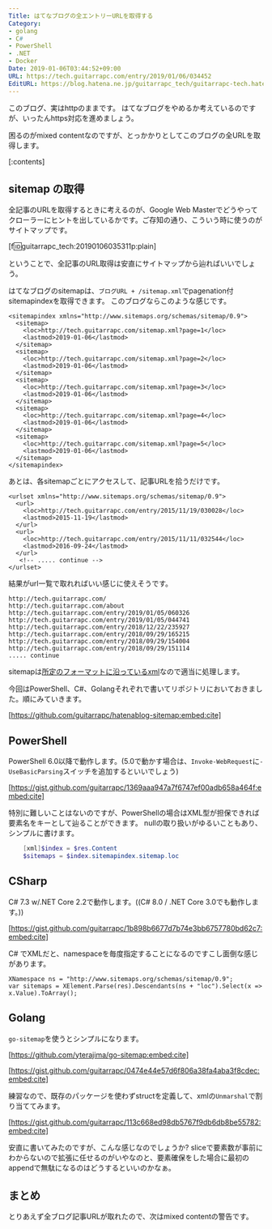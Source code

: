 ```yaml
---
Title: はてなブログの全エントリーURLを取得する
Category:
- golang
- C#
- PowerShell
- .NET
- Docker
Date: 2019-01-06T03:44:52+09:00
URL: https://tech.guitarrapc.com/entry/2019/01/06/034452
EditURL: https://blog.hatena.ne.jp/guitarrapc_tech/guitarrapc-tech.hatenablog.com/atom/entry/10257846132698463031
---
```


このブログ、実はhttpのままです。
はてなブログをやめるか考えているのですが、いったんhttps対応を進めましょう。

困るのがmixed contentなのですが、とっかかりとしてこのブログの全URLを取得します。


[:contents]

## sitemap の取得

全記事のURLを取得するときに考えるのが、Google Web Masterでどうやってクローラーにヒントを出しているかです。ご存知の通り、こういう時に使うのがサイトマップです。

[f:id:guitarrapc_tech:20190106035311p:plain]

ということで、全記事のURL取得は安直にサイトマップから辿ればいいでしょう。

はてなブログのsitemapは、`ブログURL + /sitemap.xml`でpagenation付sitemapindexを取得できます。
このブログならこのような感じです。

```
<sitemapindex xmlns="http://www.sitemaps.org/schemas/sitemap/0.9">
  <sitemap>
    <loc>http://tech.guitarrapc.com/sitemap.xml?page=1</loc>
    <lastmod>2019-01-06</lastmod>
  </sitemap>
  <sitemap>
    <loc>http://tech.guitarrapc.com/sitemap.xml?page=2</loc>
    <lastmod>2019-01-06</lastmod>
  </sitemap>
  <sitemap>
    <loc>http://tech.guitarrapc.com/sitemap.xml?page=3</loc>
    <lastmod>2019-01-06</lastmod>
  </sitemap>
  <sitemap>
    <loc>http://tech.guitarrapc.com/sitemap.xml?page=4</loc>
    <lastmod>2019-01-06</lastmod>
  </sitemap>
  <sitemap>
    <loc>http://tech.guitarrapc.com/sitemap.xml?page=5</loc>
    <lastmod>2019-01-06</lastmod>
  </sitemap>
</sitemapindex>
```

あとは、各sitemapごとにアクセスして、記事URLを拾うだけです。

```
<urlset xmlns="http://www.sitemaps.org/schemas/sitemap/0.9">
  <url>
    <loc>http://tech.guitarrapc.com/entry/2015/11/19/030028</loc>
    <lastmod>2015-11-19</lastmod>
  </url>
  <url>
    <loc>http://tech.guitarrapc.com/entry/2015/11/11/032544</loc>
    <lastmod>2016-09-24</lastmod>
  </url>
   <!-- ..... continue -->
</urlset>
```

結果がurl一覧で取れればいい感じに使えそうです。

```
http://tech.guitarrapc.com/
http://tech.guitarrapc.com/about
http://tech.guitarrapc.com/entry/2019/01/05/060326
http://tech.guitarrapc.com/entry/2019/01/05/044741
http://tech.guitarrapc.com/entry/2018/12/22/235927
http://tech.guitarrapc.com/entry/2018/09/29/165215
http://tech.guitarrapc.com/entry/2018/09/29/154004
http://tech.guitarrapc.com/entry/2018/09/29/151114
..... continue
```

sitemapは[所定のフォーマットに沿っているxml](https://www.sitemaps.org/ja/protocol.html)なので適当に処理します。

今回はPowerShell、C#、Golangそれぞれで書いてリポジトリにおいておきました。順にみていきます。

[https://github.com/guitarrapc/hatenablog-sitemap:embed:cite]

## PowerShell

PowerShell 6.0以降で動作します。(5.0で動かす場合は、`Invoke-WebRequest`に`-UseBasicParsing`スイッチを追加するといいでしょう)

[https://gist.github.com/guitarrapc/1369aaa947a7f6747ef00adb658a464f:embed:cite]


特別に難しいことはないのですが、PowerShellの場合はXML型が担保できれば要素名をキーとして辿ることができます。
nullの取り扱いがゆるいこともあり、シンプルに書けます。

```powershell
    [xml]$index = $res.Content
    $sitemaps = $index.sitemapindex.sitemap.loc
```

## CSharp

C# 7.3 w/.NET Core 2.2で動作します。((C# 8.0 / .NET Core 3.0でも動作します。))

[https://gist.github.com/guitarrapc/1b898b6677d7b74e3bb6757780bd62c7:embed:cite]

C# でXMLだと、namespaceを毎度指定することになるのですこし面倒な感じがあります。

```
XNamespace ns = "http://www.sitemaps.org/schemas/sitemap/0.9";
var sitemaps = XElement.Parse(res).Descendants(ns + "loc").Select(x => x.Value).ToArray();
```

## Golang

`go-sitemap`を使うとシンプルになります。

[https://github.com/yterajima/go-sitemap:embed:cite]

[https://gist.github.com/guitarrapc/0474e44e57d6f806a38fa4aba3f8cdec:embed:cite]


練習なので、既存のパッケージを使わずstructを定義して、xmlの`Unmarshal`で割り当ててみます。

[https://gist.github.com/guitarrapc/113c668ed98db5767f9db6db8be55782:embed:cite]

安直に書いてみたのですが、こんな感じなのでしょうか?
sliceで要素数が事前にわからないので拡張に任せるのがいやなのと、要素確保をした場合に最初のappendで無駄になるのはどうするといいのかなぁ。

## まとめ

とりあえず全ブログ記事URLが取れたので、次はmixed contentの警告です。
